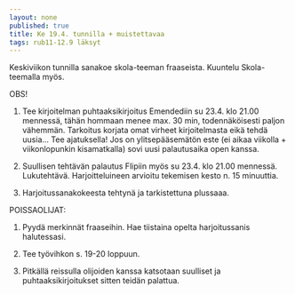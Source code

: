 ```yaml
---
layout: none
published: true
title: Ke 19.4. tunnilla + muistettavaa
tags: rub11-12.9 läksyt
---
```

Keskiviikon tunnilla sanakoe skola-teeman fraaseista. Kuuntelu Skola-teemalla myös. 

OBS!

1. Tee kirjoitelman puhtaaksikirjoitus Emendediin su 23.4. klo 21.00 mennessä, tähän hommaan menee max. 30 min, todennäköisesti paljon vähemmän. Tarkoitus korjata omat virheet kirjoitelmasta eikä tehdä uusia... Tee ajatuksella! Jos on ylitsepääsemätön este (ei aikaa viikolla + viikonlopunkin kisamatkalla) sovi uusi palautusaika open kanssa. 

2. Suullisen tehtävän palautus Flipiin myös su 23.4. klo 21.00 mennessä. Lukutehtävä. Harjoitteluineen arvioitu tekemisen kesto n. 15 minuuttia.

3. Harjoitussanakokeesta tehtynä ja tarkistettuna plussaaa.

POISSAOLIJAT:

1. Pyydä merkinnät fraaseihin. Hae tiistaina opelta harjoitussanis halutessasi. 

2. Tee työvihkon s. 19-20 loppuun.

3. Pitkällä reissulla olijoiden kanssa katsotaan suulliset ja puhtaaksikirjoitukset sitten teidän palattua.